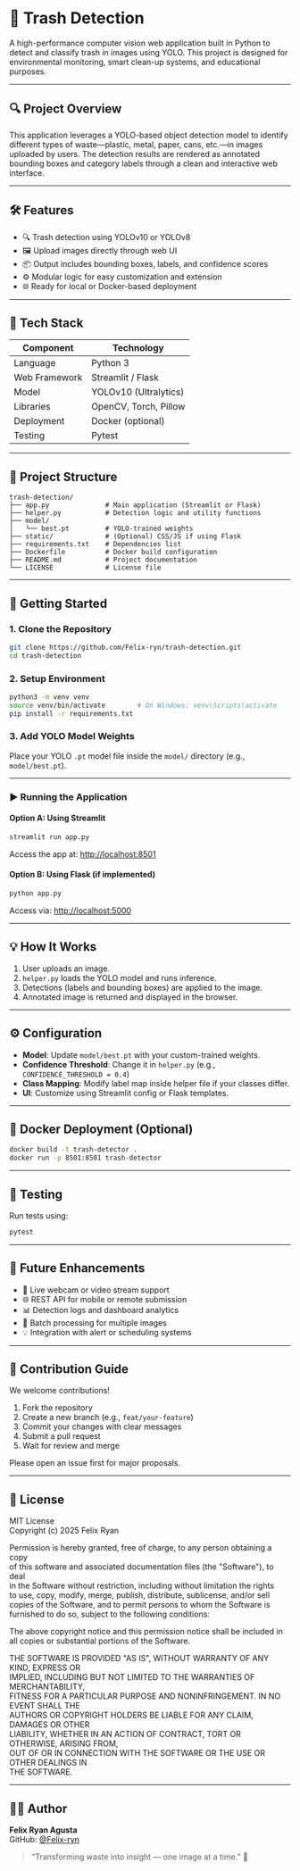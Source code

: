 # 🚮 Trash Detection

A high-performance computer vision web application built in Python to detect and classify trash in images using YOLO. This project is designed for environmental monitoring, smart clean-up systems, and educational purposes.

---

## 🔍 Project Overview

This application leverages a YOLO-based object detection model to identify different types of waste—plastic, metal, paper, cans, etc.—in images uploaded by users. The detection results are rendered as annotated bounding boxes and category labels through a clean and interactive web interface.

---

## 🛠️ Features

- 🔍 Trash detection using YOLOv10 or YOLOv8  
- 🖼️ Upload images directly through web UI  
- 📦 Output includes bounding boxes, labels, and confidence scores  
- ⚙️ Modular logic for easy customization and extension  
- 🌐 Ready for local or Docker-based deployment  

---

## 🧰 Tech Stack

| Component      | Technology            |
|----------------|------------------------|
| Language       | Python 3              |
| Web Framework  | Streamlit / Flask     |
| Model          | YOLOv10 (Ultralytics) |
| Libraries      | OpenCV, Torch, Pillow |
| Deployment     | Docker (optional)     |
| Testing        | Pytest                |

---

## 📂 Project Structure

```
trash-detection/
├── app.py              # Main application (Streamlit or Flask)
├── helper.py           # Detection logic and utility functions
├── model/
│   └── best.pt         # YOLO-trained weights
├── static/             # (Optional) CSS/JS if using Flask
├── requirements.txt    # Dependencies list
├── Dockerfile          # Docker build configuration
├── README.md           # Project documentation
└── LICENSE             # License file
```

---

## 🚀 Getting Started

### 1. Clone the Repository

```bash
git clone https://github.com/Felix-ryn/trash-detection.git
cd trash-detection
```

### 2. Setup Environment

```bash
python3 -m venv venv
source venv/bin/activate        # On Windows: venv\Scripts\activate
pip install -r requirements.txt
```

### 3. Add YOLO Model Weights

Place your YOLO `.pt` model file inside the `model/` directory (e.g., `model/best.pt`).

---

### ▶️ Running the Application

#### Option A: Using Streamlit

```bash
streamlit run app.py
```

Access the app at: [http://localhost:8501](http://localhost:8501)

#### Option B: Using Flask (if implemented)

```bash
python app.py
```

Access via: [http://localhost:5000](http://localhost:5000)

---

## 💡 How It Works

1. User uploads an image.  
2. `helper.py` loads the YOLO model and runs inference.  
3. Detections (labels and bounding boxes) are applied to the image.  
4. Annotated image is returned and displayed in the browser.

---

## ⚙️ Configuration

- **Model**: Update `model/best.pt` with your custom-trained weights.  
- **Confidence Threshold**: Change it in `helper.py` (e.g., `CONFIDENCE_THRESHOLD = 0.4`)  
- **Class Mapping**: Modify label map inside helper file if your classes differ.  
- **UI**: Customize using Streamlit config or Flask templates.

---

## 🐳 Docker Deployment (Optional)

```bash
docker build -t trash-detector .
docker run -p 8501:8501 trash-detector
```

---

## 🧪 Testing

Run tests using:

```bash
pytest
```

---

## 🔭 Future Enhancements

- 🎥 Live webcam or video stream support  
- 🌐 REST API for mobile or remote submission  
- 📊 Detection logs and dashboard analytics  
- 📁 Batch processing for multiple images  
- 💡 Integration with alert or scheduling systems  

---

## 🤝 Contribution Guide

We welcome contributions!

1. Fork the repository  
2. Create a new branch (e.g., `feat/your-feature`)  
3. Commit your changes with clear messages  
4. Submit a pull request  
5. Wait for review and merge

Please open an issue first for major proposals.

---

## 📜 License

MIT License  
Copyright (c) 2025 Felix Ryan

Permission is hereby granted, free of charge, to any person obtaining a copy  
of this software and associated documentation files (the "Software"), to deal  
in the Software without restriction, including without limitation the rights  
to use, copy, modify, merge, publish, distribute, sublicense, and/or sell  
copies of the Software, and to permit persons to whom the Software is  
furnished to do so, subject to the following conditions:

The above copyright notice and this permission notice shall be included in  
all copies or substantial portions of the Software.

THE SOFTWARE IS PROVIDED "AS IS", WITHOUT WARRANTY OF ANY KIND, EXPRESS OR  
IMPLIED, INCLUDING BUT NOT LIMITED TO THE WARRANTIES OF MERCHANTABILITY,  
FITNESS FOR A PARTICULAR PURPOSE AND NONINFRINGEMENT. IN NO EVENT SHALL THE  
AUTHORS OR COPYRIGHT HOLDERS BE LIABLE FOR ANY CLAIM, DAMAGES OR OTHER  
LIABILITY, WHETHER IN AN ACTION OF CONTRACT, TORT OR OTHERWISE, ARISING FROM,  
OUT OF OR IN CONNECTION WITH THE SOFTWARE OR THE USE OR OTHER DEALINGS IN  
THE SOFTWARE.

---

## 👨‍💻 Author

**Felix Ryan Agusta**  
GitHub: [@Felix-ryn](https://github.com/Felix-ryn)

> “Transforming waste into insight — one image at a time.” 🌿
